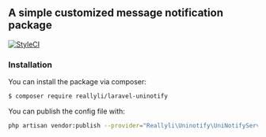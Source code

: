 ## A simple customized message notification package

[![StyleCI](https://github.styleci.io/repos/139133199/shield?branch=master)](https://github.styleci.io/repos/139133199)

### Installation
You can install the package via composer:
``` bash
$ composer require reallyli/laravel-uninotify
```

You can publish the config file with:
```bash
php artisan vendor:publish --provider="Reallyli\Uninotify\UniNotifyServiceProvider"
```

